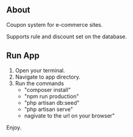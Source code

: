 ## About

Coupon system for e-commerce sites.

Supports rule and discount set on the database.
## Run App
1. Open your terminal.
2. Navigate to app directory.
3. Run the commands
   -  "composer install"
   -  "npm run production"
   -  "php artisan db:seed"
   -  "php artisan serve"
   -  nagivate to the url on your browser"


Enjoy.


